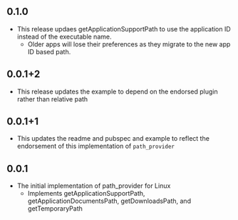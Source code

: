 ## 0.1.0
* This release updaes getApplicationSupportPath to use the application ID instead of the executable name.
  * Older apps will lose their preferences as they migrate to the new app ID based path.

## 0.0.1+2
* This release updates the example to depend on the endorsed plugin rather than relative path

## 0.0.1+1
* This updates the readme and pubspec and example to reflect the endorsement of this implementation of `path_provider`

## 0.0.1
* The initial implementation of path_provider for Linux
  * Implements getApplicationSupportPath, getApplicationDocumentsPath, getDownloadsPath, and getTemporaryPath
  
